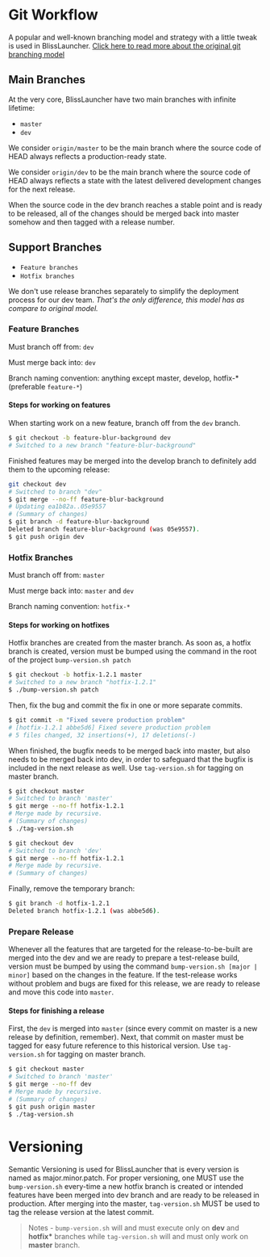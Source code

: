 # Git Workflow
A popular and well-known branching model and strategy with a little tweak is used in BlissLauncher. 
[Click here to read more about the original git branching model](https://nvie.com/posts/a-successful-git-branching-model/)

## Main Branches
At the very core, BlissLauncher have two main branches with infinite lifetime:
- `master`
- `dev`

We consider `origin/master` to be the main branch where the source code
of HEAD always reflects a production-ready state.

We consider `origin/dev` to be the main branch where the source code of
HEAD always reflects a state with the latest delivered development
changes for the next release.

When the source code in the dev branch reaches a stable point and is
ready to be released, all of the changes should be merged back into
master somehow and then tagged with a release number.

## Support Branches
- `Feature branches`
- `Hotfix branches`

We don't use release branches separately to simplify the deployment
process for our dev team. *That's the only difference, this model has as
compare to original model.*

### Feature Branches
Must branch off from: `dev`

Must merge back into: `dev`

Branch naming convention: anything except master, develop, hotfix-*
(preferable `feature-*`)

#### Steps for working on features
When starting work on a new feature, branch off from the `dev` branch.
```sh
$ git checkout -b feature-blur-background dev
# Switched to a new branch "feature-blur-background"
```
Finished features may be merged into the develop branch to definitely 
add them to the upcoming release:
```sh
git checkout dev
# Switched to branch "dev"
$ git merge --no-ff feature-blur-background
# Updating ea1b82a..05e9557
# (Summary of changes)
$ git branch -d feature-blur-background
Deleted branch feature-blur-background (was 05e9557).
$ git push origin dev
```

### Hotfix Branches
Must branch off from: `master`

Must merge back into: `master` and `dev`

Branch naming convention: `hotfix-*`

#### Steps for working on hotfixes
Hotfix branches are created from the master branch. As soon as, a hotfix
branch is created, version must be bumped using the command in the root
of the project `bump-version.sh patch`

```sh
$ git checkout -b hotfix-1.2.1 master
# Switched to a new branch "hotfix-1.2.1"
$ ./bump-version.sh patch 
```
Then, fix the bug and commit the fix in one or more separate commits.
```sh
$ git commit -m "Fixed severe production problem"
# [hotfix-1.2.1 abbe5d6] Fixed severe production problem
# 5 files changed, 32 insertions(+), 17 deletions(-)
```
When finished, the bugfix needs to be merged back into master, but also
needs to be merged back into dev, in order to safeguard that the bugfix
is included in the next release as well. Use
`tag-version.sh` for tagging on master branch.
```sh
$ git checkout master
# Switched to branch 'master'
$ git merge --no-ff hotfix-1.2.1
# Merge made by recursive.
# (Summary of changes)
$ ./tag-version.sh

$ git checkout dev
# Switched to branch 'dev'
$ git merge --no-ff hotfix-1.2.1
# Merge made by recursive.
# (Summary of changes)
```
Finally, remove the temporary branch: 
```sh
$ git branch -d hotfix-1.2.1
Deleted branch hotfix-1.2.1 (was abbe5d6).
```
### Prepare Release
Whenever all the features that are targeted for the release-to-be-built
are merged into the dev and we are ready to prepare a test-release
build, version must be bumped by using the command `bump-version.sh
[major | minor]` based on the changes in the feature. If the
test-release works without problem and bugs are fixed for this release,
we are ready to release and move this code into `master`. 

#### Steps for finishing a release
First, the `dev` is merged into `master` (since every commit on master
is a new release by definition, remember). Next, that commit on master
must be tagged for easy future reference to this historical version. Use
`tag-version.sh` for tagging on master branch.
```sh
$ git checkout master
# Switched to branch 'master'
$ git merge --no-ff dev
# Merge made by recursive.
# (Summary of changes)
$ git push origin master
$ ./tag-version.sh
```

# Versioning
Semantic Versioning is used for BlissLauncher that is every version is
named as major.minor.patch. For proper versioning, one MUST use the
`bump-version.sh` every-time a new hotfix branch is created or intended
features have been merged into dev branch and are ready to be released
in production. After merging into the master, `tag-version.sh` MUST be
used to tag the release version at the latest commit.

> Notes - `bump-version.sh` will and must execute only on **dev** and
> **hotfix\*** branches while `tag-version.sh` will and must only work
> on **master** branch.